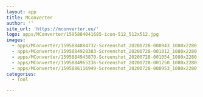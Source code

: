 ```yaml
---
layout: app
title: MConverter
author: ''
site_url: 'https://mconverter.eu/'
logo: apps/MConverter/1595884041685-icon-512_512x512.jpg
images:
  - apps/MConverter/1595884884732-Screenshot_20200728-000943_1080x2280.jpg
  - apps/MConverter/1595884928383-Screenshot_20200728-001012_1080x2280.jpg
  - apps/MConverter/1595884945870-Screenshot_20200728-001054_1080x2280.jpg
  - apps/MConverter/1595884965236-Screenshot_20200728-001250_1080x2280.jpg
  - apps/MConverter/1595886116949-Screenshot_20200728-000953_1080x2280.jpg
categories:
  - Tool

---
```


